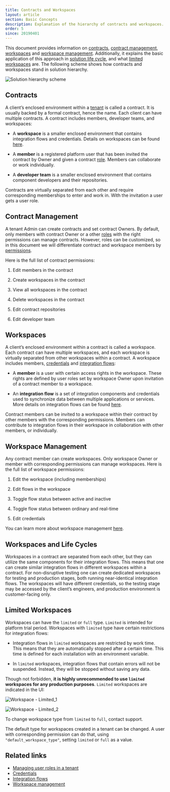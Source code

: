 ```yaml
---
title: Contracts and Workspaces
layout: article
section: Basic Concepts
description: Explanation of the hierarchy of contracts and workspaces.
order: 5
since: 20190401
---
```


This document provides information on [contracts](#contracts), [contract management](#contract-management), [workspaces](#workspaces) and [workspace management](#workspace-management). Additionally, it explains the basic application of this
approach in [solution life cycle](#workspaces-and-life-cycles), and what [limited workspaces](#limited-workspaces) are. The following
scheme shows how contracts and workspaces stand in solution hierarchy.

![Solution hierarchy scheme](/assets/img/getting-started/contracts-and-workspaces/Screenshot_1.png)

## Contracts

A client’s enclosed environment within a
[tenant](tenant) is called a
contract. It is usually backed by a formal contract, hence the name. Each
client can have multiple contracts. A contract includes members, developer
teams, and workspaces:

-   A **workspace** is a smaller enclosed environment that contains integration
    flows and credentials. Details on workspaces can be found [here](#workspaces).

-   A **member** is a registered platform user that has been invited the
    contract by Owner and given a contract
    [role](/guides/managing-user-roles-in-a-tenant). Members can collaborate or work individually.

-   A **developer team** is a smaller enclosed environment that contains
    component developers and their repositories.

Contracts are virtually separated from each other and require corresponding
memberships to enter and work in. With the invitation a user gets a user role.

## Contract Management

A tenant Admin can create contracts and set contract
Owners. By default, only members with contract Owner or a other
[roles](/guides/managing-user-roles-in-a-tenant) with the right permissions can
manage contracts. However, roles can be customized, so in this document we will
differentiate contract and workspace members by
[permissions](/guides/managing-user-roles-in-a-tenant).

Here is the full list of contract permissions:

1.  Edit members in the contract

2.  Create workspaces in the contract

3.  View all workspaces in the contract

4.  Delete workspaces in the contract

5.  Edit contract repositories

6.  Edit developer team

## Workspaces

A client’s enclosed environment within a contract is called a workspace. Each
contract can have multiple workspaces, and each workspace is virtually separated
from other workspaces within a contract. A workspace includes members, [credentials](credential) and
[integration flows](integration-flow):

-   A **member** is a user with certain access rights in the workspace. These
    rights are defined by user roles set by workspace Owner upon
    invitation of a contract member to a workspace.

-   An **integration flow** is a set of integration components and
    credentials used
    to synchronize data between multiple applications or services. More details
    on integration flows can be found
    [here](integration-flow).

Contract members can be invited to a workspace within their contract by other
members with the corresponding permissions. Members can contribute to
integration flows in their workspace in collaboration with other members, or
individually.

## Workspace Management

Any contract member can create workspaces. Only workspace Owner or member with
corresponding permissions can manage workspaces. Here is the full list of
workspace permissions:

1.  Edit the workspace (including memberships)

2.  Edit flows in the workspace

3.  Toggle flow status between active and inactive

4.  Toggle flow status between ordinary and real-time

5.  Edit credentials

You can learn more about workspace management [here](/guides/managing-workspaces).

## Workspaces and Life Cycles

Workspaces in a contract are separated from each other, but they can utilize the
same components for their integration flows. This means that one can create
similar integration flows in different workspaces within a contract. For
non-disruptive testing one can create dedicated workspaces for testing and
production stages, both running near-identical integration flows. The workspaces
will have different credentials, so the testing stage may be accessed by the
client’s engineers, and production environment is customer-facing only.

## Limited Workspaces

Workspaces can have the `limited` or `full` type. `Limited` is intended for platform trial period. Workspaces with `limited` type have certain restrictions for integration flows:

- Integration flows in `limited` workspaces are restricted by work time. This means that they are automatically stopped after a certain time. This time is defined for each installation with an environment variable.

- In `limited` workspaces, integration flows that contain errors will not be suspended. Instead, they will be stopped without saving any data.

Though not forbidden, **it is highly unrecommended to use `limited` workspaces for any production purposes**. `Limited` workspaces are indicated in the UI:

![Workspace - Limited_1](/assets/img/getting-started/contracts-and-workspaces/Screenshot_2.png)

![Workspace - Limited_2](/assets/img/getting-started/contracts-and-workspaces/Screenshot_3.png)

To change workspace type from `limited` to `full`, contact support.

The default type for workspaces created in a tenant can be changed. A user with corresponding permission can do that, using `"default_workspace_type"`, setting `limited` or `full` as a value.

## Related links

- [Managing user roles in a tenant](/guides/managing-user-roles-in-a-tenant)
- [Credentials](credential)
- [Integration flows](integration-flow)
- [Workspace management](/guides/managing-workspaces)

